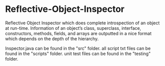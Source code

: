 # Reflective-Object-Inspector
Reflective Object Inspector which does complete introspection of an object at run-time. 
Information of an object’s class, superclass, interface, constructors, methods, fields, and arrays are outputted in a nice format which depends on the depth of the hierarchy.

Inspector.java can be found in the "src" folder.
all script txt files can be found in the "scripts" folder.
unit test files can be found in the "testing" folder.
